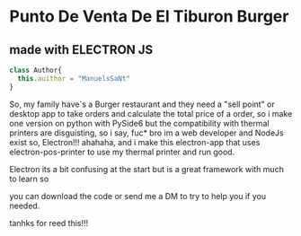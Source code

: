 

# Punto De Venta De **El Tiburon Burger** 

## made with **ELECTRON JS**

``` js
class Author{
  this.auithor = "ManuelsSaNt"
}
```

So, my family have`s a Burger restaurant and they need a "sell point" or desktop app to take 
orders and calculate the total price of a order, so i make one version on python with PySide6 but 
the compatibility with thermal printers are disguisting, so i say, fuc* bro im a web developer
and NodeJs exist so, Electron!!! ahahaha, and i make this electron-app that uses electron-pos-printer
to use my thermal printer and run good.

Electron its a bit confusing at the start but is a great framework with much to learn so

you can download the code or send me a DM to try to help you if you needed.

tanhks for reed this!!!

